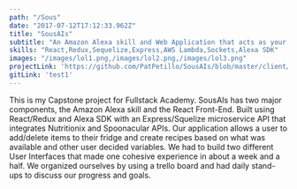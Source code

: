 ```yaml
---
path: "/Sous"
date: "2017-07-12T17:12:33.962Z"
title: "SousAIs"
subtitle: "An Amazon Alexa skill and Web Application that acts as your personal Sous Chef in the kitchen"
skills: "React,Redux,Sequelize,Express,AWS Lambda,Sockets,Alexa SDK"
images: "/images/lol1.png,/images/lol2.png,/images/lol3.png"
projectLink: 'https://github.com/PatPetillo/SousAIs/blob/master/client/components/Carousel.jsx'
gitLink: 'test1'
---
```


This is my Capstone project for Fullstack Academy. SousAIs has two major components, the Amazon Alexa skill and the React Front-End. Built using React/Redux and Alexa SDK with an Express/Squelize microservice API that integrates Nutritionix and Spoonacular APIs. Our application allows a user to add/delete items to their fridge and create recipes based on what was available and other user decided variables. We had to build two different User Interfaces that made one cohesive experience in about a week and a half. We organized ourselves by using a trello board and had daily stand-ups to discuss our progress and goals.